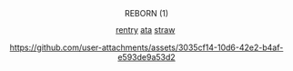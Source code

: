 <div align="center">

<img width="85" height="15" alt="REBORN (1)" src="https://github.com/user-attachments/assets/167e6faa-240f-48a5-8901-d4bdbcf0d99c" />

[rentry](https://rentry.co/anythingunknown) ‎‎‎‎‎‎‎[ata](https://qupid.atabook.org)   ‎‎‎[straw‎](https://martyroftheabyss.straw.page) ‎‎‎



https://github.com/user-attachments/assets/3035cf14-10d6-42e2-b4af-e593de9a53d2




 


</div>



 
